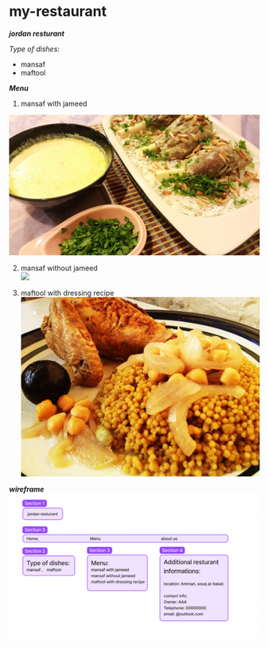# my-restaurant

**_jordan resturant_**    


_Type of dishes_:
* mansaf  
* maftool    

**_Menu_**
1.   mansaf with jameed

![](./images/1%20mansaf.jpg)

2. mansaf without jameed  
![](./images/1%201%20mansaf.jpg)  

3. maftool with dressing recipe  
![](./images/%D9%85%D9%81%D8%AA%D9%88%D9%84-%D9%81%D9%84%D8%B3%D8%B7%D9%8A%D9%86%D9%8A-%D9%81%D9%8A-%D8%A8%D8%A7%D8%B4%D8%A7%D9%83-%D8%B4%D9%87%D9%8A%D8%B1.jpg)  




**_wireframe_**
![screenShot](./images/Screenshot%20(2749).png)